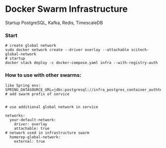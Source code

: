 # Docker Swarm Infrastructure

Startup PostgreSQL, Kafka, Redis, TimescaleDB
### Start
```
# create global network
sudo docker network create --driver overlay --attachable scitech-global-network
# startup
docker stack deploy -c docker-compose.yaml infra --with-registry-auth
```
### How to use with other swarms:
```
like Spring env:
SPRING_DATASOURCE_URL=jdbc:postgresql://infra_postgres_container_authtest:5432/homerep_userservice
# add swarm prefix of service 


# use additional global network in service

networks:
  your-default-network:
    driver: overlay
    attachable: true
# network used in infrastructure swarm
  homerep-global-network:
    external: true

```
